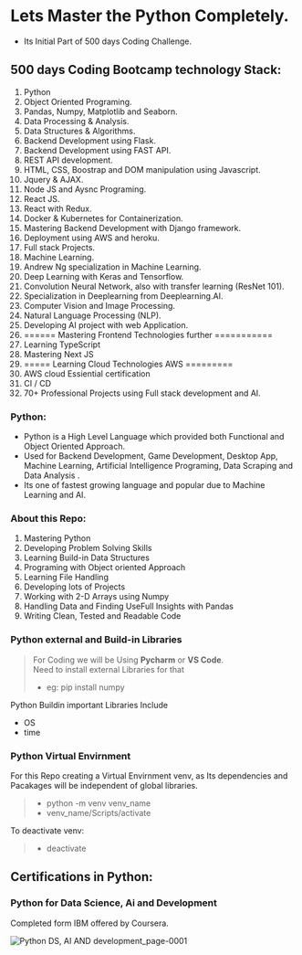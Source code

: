 # Lets Master the Python Completely.

- Its Initial Part of 500 days Coding Challenge.

## 500 days Coding Bootcamp technology Stack:
01. Python
02. Object Oriented Programing.
03. Pandas, Numpy, Matplotlib and Seaborn.
04. Data Processing & Analysis.
05. Data Structures & Algorithms.
06. Backend Development using Flask.
07. Backend Development using FAST API.
08. REST API development.
09. HTML, CSS, Boostrap and DOM manipulation using Javascript.
10. Jquery & AJAX.
11. Node JS and Aysnc Programing.
12. React JS. 
13. React with Redux.
14. Docker & Kubernetes for Containerization.
15. Mastering Backend Development with Django framework.
16. Deployment using AWS and heroku.
17. Full stack Projects.
18. Machine Learning.
19. Andrew Ng specialization in Machine Learning.
20. Deep Learning with Keras and Tensorflow.
21. Convolution Neural Network, also with transfer learning (ResNet 101).
22. Specialization in Deeplearning from Deeplearning.AI.
23. Computer Vision and Image Processing.
24. Natural Language Processing (NLP).
25. Developing AI project with web Application.
26. ====== Mastering Frontend Technologies further ===========
27. Learning TypeScript
28. Mastering Next JS
29. ===== Learning Cloud Technologies AWS =========
30. AWS cloud Essiential certification
31. CI / CD
32. 70+ Professional Projects using Full stack development and AI. 


### Python:
- Python is a High Level Language which provided both Functional and Object Oriented Approach.
- Used for Backend Development, Game Development, Desktop App, Machine Learning, Artificial Intelligence Programing, Data Scraping and Data Analysis .
- Its one of fastest growing language and popular due to Machine Learning and AI.


### About this Repo:
1. Mastering Python
2. Developing Problem Solving Skills
3. Learning Build-in Data Structures
4. Programing with Object oriented Approach
5. Learning File Handling
6. Developing lots of Projects
6. Working with 2-D Arrays using Numpy
7. Handling Data and Finding UseFull Insights with Pandas
6. Writing Clean, Tested and Readable Code

### Python external and Build-in Libraries

> For Coding we will be Using __Pycharm__ or __VS Code__.<br />
> Need to install external Libraries for that <br />
> - eg: pip install numpy

Python Buildin important Libraries Include
- OS
- time


### Python Virtual Envirnment
For this Repo creating a Virtual Envirnment venv, as Its dependencies and Pacakages will be independent of global libraries. <br />
>  - python -m venv venv_name <br />
> - venv_name/Scripts/activate <br />

To deactivate venv: <br />
> - deactivate




## Certifications in Python:


### Python for Data Science, Ai and Development
Completed form IBM offered by Coursera.

![Python DS, AI AND development_page-0001](https://github.com/HassanMahmoodAwan/Python-Programming-Mastering-Bootcamp/assets/125195617/8b1f8231-9ad5-4b85-9e24-e27ac7851b49)
